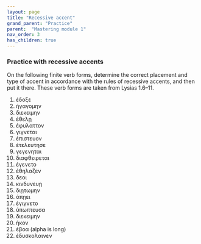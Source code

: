 ```yaml
---
layout: page
title: "Recessive accent"
grand_parent: "Practice"
parent:  "Mastering module 1"
nav_order: 3
has_children: true
---
```




### Practice with recessive accents

On the following finite verb forms, determine the correct placement and type of accent in accordance with the rules of recessive accents, and then put it there. These verb forms are taken from Lysias 1.6–11.

1. ἐδοξε  
2. ἠγαγομην
3. διεκειμην
4. ἐθελῃ
5. ἐφυλαττον 
6. γιγνεται 
7. ἐπιστευον
8. ἐτελευτησε 
9. γεγενηται  
10. διαφθειρεται
11. ἐγενετο 
12. ἐθηλαζεν
13. δεοι
14. κινδυνευῃ 
15. διῃτωμην 
16. ἀπῃει 
17. ἐγιγνετο  
18. ὑπωπτευσα 
19. διεκειμην
20. ἡκον
21. ἐβοα (alpha is long)
22. ἐδυσκολαινεν 


